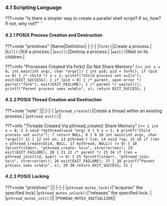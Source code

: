 ### 4.1 Scripting Language
???+note "Is there a simpler way to create a parallel shell script? If so, how? If not, why not?"
    ``



#### 4.2.1 POSIX Process Creation and Destruction

???+note "primitives"
    |Name|Definition|
    |-|-|
    |`fork()`|Create a process.|
    |`kill()`|Kill a process.|
    |`exit()`|Destroy a process.|
    |`wait()`|Wait on its children.|
    

???+info "Processes Created Via fork() Do Not Share Memory"
    ```C++
    int x = 0;
    int main(int argc, char *argv[])
    {
        int pid;
        pid = fork();
        if (pid == 0) { /* child */
            x = 1;
            printf("Child process set x=1\n");
            exit(EXIT_SUCCESS);
        }
        if (pid < 0) { /* parent, upon error */
            perror("fork");
            exit(EXIT_FAILURE);
        }
         /* parent */
         waitall();
         printf("Parent process sees x=%d\n", x);
         return EXIT_SUCCESS;
    }
    ```



#### 4.2.2 POSIX Thread Creation and Destruction

???+note "note"
    |||
    |-|-|
    |`pthread_create()`|Create a thread within an existing process.|
    |`pthread_exit()`||


???+info "Threads Created Via pthread_create() Share Memory"
    ```C++
    1 int x = 0;
    2
    3 void *mythread(void *arg)
    4 {
    5 x = 1;
    6 printf("Child process set x=1\n");
    7 return NULL;
    8 }
    9
    10 int main(int argc, char *argv[])
    11 {
    12 int en;
    13 pthread_t tid;
    14 void *vp;
    15
    16 if ((en = pthread_create(&tid, NULL,
    17 mythread, NULL)) != 0) {
    18 fprintf(stderr, "pthread_create: %s\n", strerror(en));
    19 exit(EXIT_FAILURE);
    20 }
    21
    22 /* parent */
    23
    24 if ((en = pthread_join(tid, &vp)) != 0) {
    25 fprintf(stderr, "pthread_join: %s\n", strerror(en));
    26 exit(EXIT_FAILURE);
    27 }
    28 printf("Parent process sees x=%d\n", x);
    29
    30 return EXIT_SUCCESS;
    31 }
    ```  

#### 4.2.3 POSIX Locking

???+note "primitives"
    |||
    |-|-|
    |`pthread_mutex_lock()`|"acquires" the specified lock|
    |`pthread_mutex_unlock()`|"releases” the specified lock. |
    |`pthread_mutex_init()`||
    |`PTHREAD_MUTEX_INITIALIZER`||



    